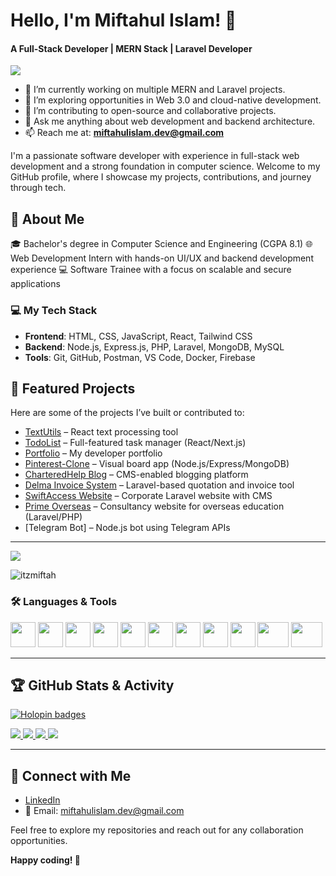 # Hello, I'm Miftahul Islam! 👋
<h4>A Full-Stack Developer | MERN Stack | Laravel Developer</h4>

<img src="https://readme-typing-svg.herokuapp.com?lines=MERN+Stack+Developer;&center=true&width=400&height=50" />

- 🔭 I’m currently working on multiple MERN and Laravel projects.
- 🌱 I’m exploring opportunities in Web 3.0 and cloud-native development.
- 👯 I’m contributing to open-source and collaborative projects.
- 💬 Ask me anything about web development and backend architecture.
- 📫 Reach me at: **miftahulislam.dev@gmail.com**

I'm a passionate software developer with experience in full-stack web development and a strong foundation in computer science. Welcome to my GitHub profile, where I showcase my projects, contributions, and journey through tech.

## 📘 About Me
🎓 Bachelor's degree in Computer Science and Engineering (CGPA 8.1)
🌐 Web Development Intern with hands-on UI/UX and backend development experience
💻 Software Trainee with a focus on scalable and secure applications

### 💻 My Tech Stack
- **Frontend**: HTML, CSS, JavaScript, React, Tailwind CSS
- **Backend**: Node.js, Express.js, PHP, Laravel, MongoDB, MySQL
- **Tools**: Git, GitHub, Postman, VS Code, Docker, Firebase

## 🚀 Featured Projects
Here are some of the projects I’ve built or contributed to:

- [TextUtils](https://textutils-mif.vercel.app/) – React text processing tool
- [TodoList](https://todolist-mif.vercel.app/) – Full-featured task manager (React/Next.js)
- [Portfolio](https://miftahportfolio.vercel.app/) – My developer portfolio
- [Pinterest-Clone](https://pinterest-clone-uyqo.onrender.com/) – Visual board app (Node.js/Express/MongoDB)
- [CharteredHelp Blog](https://blog.charteredhelp.com/) – CMS-enabled blogging platform
- [Delma Invoice System](http://delmabeach.com/login) – Laravel-based quotation and invoice tool
- [SwiftAccess Website](https://swiftaccess-sa.com/) – Corporate Laravel website with CMS
- [Prime Overseas](http://primeoverseas.co/) – Consultancy website for overseas education (Laravel/PHP)
- [Telegram Bot] – Node.js bot using Telegram APIs

---

<a href="https://www.github.com/itzmiftah" target="_blank" rel="noreferrer">
  <img src="https://img.shields.io/github/followers/itzmiftah?logo=github&style=for-the-badge&color=0891b2&labelColor=1c1917" />
</a>
<p align="left">
  <img src="https://komarev.com/ghpvc/?username=itzmiftah&label=Profile%20views&color=0e75b6&style=flat" alt="itzmiftah" />
</p>

### 🛠️ Languages & Tools
<p align="left">
  <img src="https://upload.wikimedia.org/wikipedia/commons/9/99/Unofficial_JavaScript_logo_2.svg" width="40" height="40" />
  <img src="https://cdn-icons-png.flaticon.com/512/226/226777.png" width="40" height="40" />
  <img src="https://upload.wikimedia.org/wikipedia/commons/a/a7/React-icon.svg" width="40" height="40" />
  <img src="https://www.tutorialsteacher.com/Content/images/home/mongodb.svg" width="40" height="40" />
  <img src="https://www.vectorlogo.zone/logos/firebase/firebase-icon.svg" width="40" height="40" />
  <img src="https://wsofter.ru/wp-content/uploads/2017/12/node-express.png" width="40" height="40" />
  <img src="https://img.icons8.com/nolan/512/github.png" width="40" height="40" />
  <img src="https://www.vectorlogo.zone/logos/tailwindcss/tailwindcss-icon.svg" width="40" height="40" />
  <img src="https://seeklogo.com/images/N/nodejs-logo-FBE122E377-seeklogo.com.png" width="40" height="40" />
  <img src="https://seeklogo.com/images/G/google-cloud-logo-ADE788217F-seeklogo.com.png" width="50" height="40" />
  <img src="https://www.docker.com/wp-content/uploads/2022/03/Moby-logo.png" width="50" height="40" />
</p>

---

## 🏆 GitHub Stats & Activity

[![Holopin badges](https://holopin.me/itzmiftah)](https://holopin.io/@itzmiftah)

<a href="http://www.github.com/itzmiftah">
  <img src="https://github-readme-stats.vercel.app/api?username=itzmiftah&show_icons=true&count_private=true&title_color=22c55e&text_color=ffffff&icon_color=0891b2&bg_color=1c1917&hide_border=true" />
</a>

<a href="http://www.github.com/itzmiftah">
  <img src="https://github-readme-streak-stats.herokuapp.com/?user=itzmiftah&stroke=ffffff&background=1c1917&ring=22c55e&fire=22c55e&currStreakNum=ffffff&currStreakLabel=22c55e&sideNums=ffffff&sideLabels=ffffff&dates=ffffff&hide_border=true" />
</a>

<a href="http://www.github.com/itzmiftah">
  <img src="https://github-readme-activity-graph.cyclic.app/graph?username=itzmiftah&bg_color=1c1917&color=ffffff&line=0891b2&point=ffffff&area_color=1c1917&area=true&hide_border=true&custom_title=GitHub%20Commits%20Graph" />
</a>

<a href="https://github.com/itzmiftah">
  <img src="https://github-readme-stats.vercel.app/api/top-langs/?username=itzmiftah&langs_count=10&title_color=22c55e&text_color=ffffff&icon_color=0891b2&bg_color=1c1917&hide_border=true&locale=en&custom_title=Top%20Languages" />
</a>

---

## 🔗 Connect with Me
- [LinkedIn](https://www.linkedin.com/in/miftahul-islam-b794a817a/)
- 📧 Email: [miftahulislam.dev@gmail.com](mailto:miftahulislam.dev@gmail.com)

Feel free to explore my repositories and reach out for any collaboration opportunities.

**Happy coding! 🚀**
